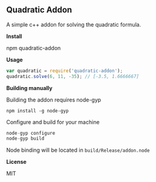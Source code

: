 Quadratic Addon
-------------

A simple c++ addon for solving the quadratic formula.

**Install**

npm quadratic-addon

**Usage**

```javascript
var quadratic = require('quadratic-addon');
quadratic.solve(6, 11, -35); // [-3.5, 1.6666667]
```

**Building manually**

Building the addon requires node-gyp

```
npm install -g node-gyp
```

Configure and build for your machine

```javascript
node-gyp configure
node-gyp build
```

Node binding will be located in `build/Release/addon.node`

**License**

MIT


